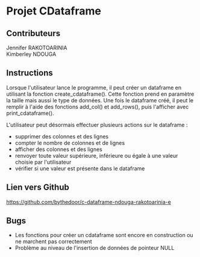 # Projet CDataframe

## Contributeurs
Jennifer RAKOTOARINIA \
Kimberley NDOUGA
## Instructions
Lorsque l'utilisateur lance le programme, il peut créer un dataframe
en utilisant la fonction create_cdataframe(). Cette fonction prend en paramètre la taille mais aussi le type de données. Une fois le dataframe créé, il peut le remplir à l'aide des fonctions add_col() et add_rows(), puis l'afficher avec print_cdataframe(). 

L'utilisateur peut désormais effectuer plusieurs actions sur le dataframe :
* supprimer des colonnes et des lignes
* compter le nombre de colonnes et de lignes
* afficher des colonnes et des lignes
* renvoyer toute valeur supérieure, inférieure ou égale à une valeur choisie par l'utilisateur
* vérifier si une valeur est présente dans le dataframe

## Lien vers Github
https://github.com/bythedoor/c-dataframe-ndouga-rakotoarinia-e

## Bugs
* Les fonctions pour créer un cdataframe sont encore en construction ou ne marchent pas correctement
* Problème au niveau de l'insertion de données de pointeur NULL
